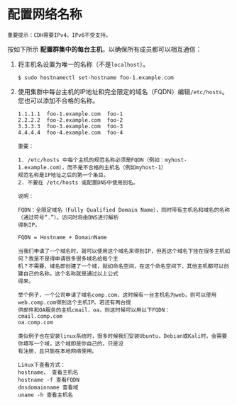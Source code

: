 配置网络名称
================================================================================
```
重要提示：CDH需要IPv4。IPv6不受支持。
```
按如下所示 **配置群集中的每台主机**，以确保所有成员都可以相互通信：
1. 将主机名设置为唯一的名称（不是`localhost`）。
    ```shell
    $ sudo hostnamectl set-hostname foo-1.example.com
    ```
2. 使用集群中每台主机的IP地址和完全限定的域名（FQDN）编辑`/etc/hosts`。 您也可以添加不合格的名称。
    ```
    1.1.1.1  foo-1.example.com  foo-1
    2.2.2.2  foo-2.example.com  foo-2
    3.3.3.3  foo-3.example.com  foo-3
    4.4.4.4  foo-4.example.com  foo-4
    ```
    ```
    重要：

    1. /etc/hosts 中每个主机的规范名称必须是FQDN（例如：myhost-1.example.com），而不是不合格的主机名（例如myhost-1）
    规范名称是IP地址之后的第一个条目。
    2. 不要在 /etc/hosts 或配置DNS中使用别名。
    ```
    ```
    说明：

    FQDN：全限定域名（Fully Qualified Domain Name），同时带有主机名和域名的名称（通过符号“.”）。访问时将由DNS进行解析
    得到IP。

    FQDN = Hostname + DomainName

    当我们申请了一个域名时，就可以使用这个域名来得到IP，但若这个域名下挂在很多主机如何？我是不是得申请很多很多域名给每个主
    机？不需要，域名即创建了一个域，就如命名空间，在这个命名空间下，其他主机都可以创建自己的名称。这个名称就是通过以上公式
    得来。

    举个例子，一个公司申请了域名comp.com，这时候有一台主机名为web，则可以使用web.comp.com得到这个主机IP。若还有两台提
    供邮件和OA服务的主机cmail，oa，则这时候可以用以下FQDN：
    cmail.comp.com
    oa.comp.com

    类似例子也在安装linux系统时，很多时候我们安装Ubuntu，Debian或Kali时，会需要你填写一个域，这个域即是你自己的，只是没
    有注册，且只能在本地网络使用。

    Linux下查看方式：
    hostname， 查看主机名
    hostname -f 查看FQDN
    dnsdomainname 查看域
    uname -h 查看主机名
    ```
